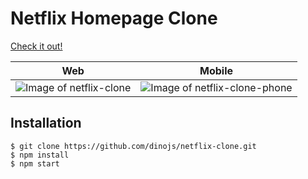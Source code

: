 # Netflix Homepage Clone

[Check it out!](https://netflix-clone-778c9.web.app/)

| Web                                                        | Mobile                                                           |
| ---------------------------------------------------------- | ---------------------------------------------------------------- |
| ![Image of netflix-clone](https://i.imgur.com/DgOByUo.png) | ![Image of netflix-clone-phone](https://i.imgur.com/ZijMcAi.png) |

## Installation

    $ git clone https://github.com/dinojs/netflix-clone.git
    $ npm install
    $ npm start
